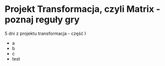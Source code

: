 # Projekt Transformacja, czyli Matrix - poznaj reguły gry

5 dni z projektu transformacja - część I


- a
- b
- c
- test
